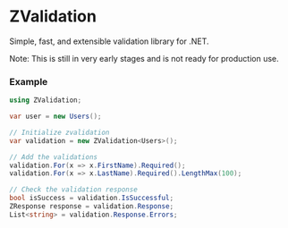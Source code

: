 # ZValidation

Simple, fast, and extensible validation library for .NET.

Note: This is still in very early stages and is not ready for production use.

### Example

```csharp
using ZValidation;

var user = new Users();

// Initialize zvalidation
var validation = new ZValidation<Users>();

// Add the validations
validation.For(x => x.FirstName).Required();
validation.For(x => x.LastName).Required().LengthMax(100);

// Check the validation response
bool isSuccess = validation.IsSuccessful;
ZResponse response = validation.Response;
List<string> = validation.Response.Errors;

```
